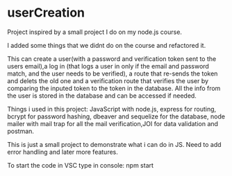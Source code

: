 # userCreation

Project inspired by a small project I do on my node.js course.

I added some things that we didnt do on the course and refactored it.

This can create a user(with a password and verification token sent to the users email),a log in (that logs a user in only if the email and password match, and the user needs to be verified), a route that re-sends the token and delets the old one and a verification route that verifies the user by comparing the inputed token to the token in the database. All the info from the user is stored in the database and can be accessed if needed.

Things i used in this project: JavaScript with node.js, express for routing, bcrypt for password hashing, dbeaver and sequelize for the database, node mailer with mail trap for all the mail verification,JOI for data validation and postman.

This is just a small project to demonstrate what i can do in JS. Need to add error handling and later more features.


To start the code in VSC type in console: npm start



